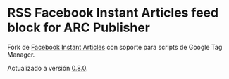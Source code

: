 # RSS Facebook Instant Articles feed block for ARC Publisher

Fork de [Facebook Instant Articles](https://github.com/WPMedia/feed-components/tree/prod/blocks/rss-fbia-feature-block) con soporte para scripts de Google Tag Manager.

Actualizado a versión [0.8.0](https://github.com/WPMedia/feed-components/packages/301132).

